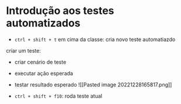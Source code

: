 # Introdução aos testes automatizados

- `ctrl + shift + t` em cima da classe: cria novo teste automatiazdo

criar um teste:
- criar cenário de teste
- executar ação esperada
- testar resultado esperado
![[Pasted image 20221228165817.png]]

- `ctrl + shift + f10`: roda teste atual